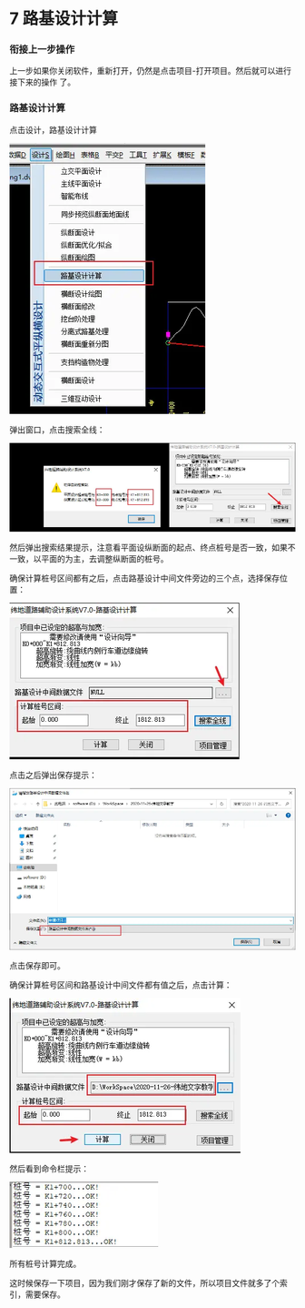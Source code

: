 # 7 路基设计计算

### 衔接上一步操作

上一步如果你关闭软件，重新打开，仍然是点击项目-打开项目。然后就可以进行接下来的操作 了。

### 路基设计计算

点击设计，路基设计计算

![image-20201203111631613](./07/0114fdabbe634a53a68c8a5d19fd25af.webp)

弹出窗口，点击搜索全线：

![image-20201203111843173](./07/1169af4415a94b9d9605fdd623871690.webp)

然后弹出搜索结果提示，注意看平面设纵断面的起点、终点桩号是否一致，如果不一致，以平面的为主，去调整纵断面的桩号。

确保计算桩号区间都有之后，点击路基设计中间文件旁边的三个点，选择保存位置：

![image-20201203112050509](./07/6d65461b6a304bff9fa15605735fdf64.webp)

点击之后弹出保存提示：

![image-20201203112117671](./07/31dc619f85d4464abecc9d126a03274c.webp)

点击保存即可。

确保计算桩号区间和路基设计中间文件都有值之后，点击计算：

![image-20201203112210580](./07/8a2ff8c561714688b5dffc2d4fe28266.webp)

然后看到命令栏提示：

![image-20201203112230924](./07/fc6a6ea684d84f009bef0199c4a44792.webp)

所有桩号计算完成。

这时候保存一下项目，因为我们刚才保存了新的文件，所以项目文件就多了个索引，需要保存。
